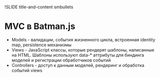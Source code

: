 !SLIDE title-and-content smbullets

# MVC в Batman.js

* Models - валидации, события жизненного цикла, встроенная identity map, persistence механизмы
* Views - JavaScript классы, которые рендерят шаблоны, написанные на HTML. Шаблоны используют data-* аттрибуты для биндинга моделей и регистрации обработчиков событий
* Controllers - доступ к данным моделей, рендеринг и обработка событий views
